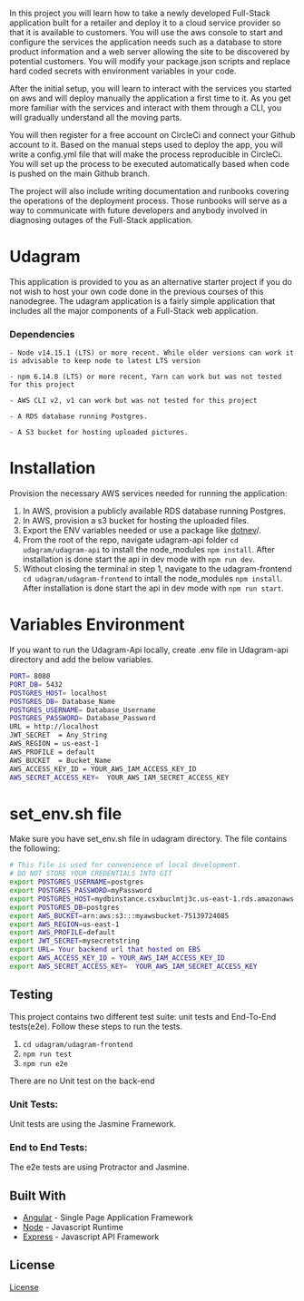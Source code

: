 
In this project you will learn how to take a newly developed Full-Stack application built for a retailer and deploy it to a cloud service provider so that it is available to customers. You will use the aws console to start and configure the services the application needs such as a database to store product information and a web server allowing the site to be discovered by potential customers. You will modify your package.json scripts and replace hard coded secrets with environment variables in your code.

After the initial setup, you will learn to interact with the services you started on aws and will deploy manually the application a first time to it. As you get more familiar with the services and interact with them through a CLI, you will gradually understand all the moving parts.

You will then register for a free account on CircleCi and connect your Github account to it. Based on the manual steps used to deploy the app, you will write a config.yml file that will make the process reproducible in CircleCi. You will set up the process to be executed automatically based when code is pushed on the main Github branch.

The project will also include writing documentation and runbooks covering the operations of the deployment process. Those runbooks will serve as a way to communicate with future developers and anybody involved in diagnosing outages of the Full-Stack application.

# Udagram

This application is provided to you as an alternative starter project if you do not wish to host your own code done in the previous courses of this nanodegree. The udagram application is a fairly simple application that includes all the major components of a Full-Stack web application.



### Dependencies

```
- Node v14.15.1 (LTS) or more recent. While older versions can work it is advisable to keep node to latest LTS version

- npm 6.14.8 (LTS) or more recent, Yarn can work but was not tested for this project

- AWS CLI v2, v1 can work but was not tested for this project

- A RDS database running Postgres.

- A S3 bucket for hosting uploaded pictures.

```

# Installation

Provision the necessary AWS services needed for running the application:

1. In AWS, provision a publicly available RDS database running Postgres. <Place holder for link to classroom article>
1. In AWS, provision a s3 bucket for hosting the uploaded files. <Place holder for tlink to classroom article>
1. Export the ENV variables needed or use a package like [dotnev](https://www.npmjs.com/package/dotenv)/.
1. From the root of the repo, navigate udagram-api folder `cd udagram/udagram-api` to install the node_modules `npm install`. After installation is done start the api in dev mode with `npm run dev`.
1. Without closing the terminal in step 1, navigate to the udagram-frontend `cd udagram/udagram-frontend` to intall the node_modules `npm install`. After installation is done start the api in dev mode with `npm run start`.

# Variables Environment 

If you want to run the Udagram-Api locally, create .env file in Udagram-api directory and add the below variables.

```bash
PORT= 8080
PORT_DB= 5432
POSTGRES_HOST= localhost
POSTGRES_DB= Database_Name
POSTGRES_USERNAME= Database_Username
POSTGRES_PASSWORD= Database_Password
URL = http://localhost
JWT_SECRET  = Any_String
AWS_REGION = us-east-1
AWS_PROFILE = default
AWS_BUCKET  = Bucket_Name
AWS_ACCESS_KEY_ID = YOUR_AWS_IAM_ACCESS_KEY_ID
AWS_SECRET_ACCESS_KEY=  YOUR_AWS_IAM_SECRET_ACCESS_KEY
```
  
# set_env.sh file
Make sure you have set_env.sh file in udagram directory.
The file contains the following:

```bash
# This file is used for convenience of local development.
# DO NOT STORE YOUR CREDENTIALS INTO GIT
export POSTGRES_USERNAME=postgres
export POSTGRES_PASSWORD=myPassword
export POSTGRES_HOST=mydbinstance.csxbuclmtj3c.us-east-1.rds.amazonaws.com
export POSTGRES_DB=postgres
export AWS_BUCKET=arn:aws:s3:::myawsbucket-75139724085
export AWS_REGION=us-east-1
export AWS_PROFILE=default
export JWT_SECRET=mysecretstring
export URL= Your backend url that hosted on EBS
export AWS_ACCESS_KEY_ID = YOUR_AWS_IAM_ACCESS_KEY_ID
export AWS_SECRET_ACCESS_KEY=  YOUR_AWS_IAM_SECRET_ACCESS_KEY
```

## Testing

This project contains two different test suite: unit tests and End-To-End tests(e2e). Follow these steps to run the tests.

1. `cd udagram/udagram-frontend`
1. `npm run test`
1. `npm run e2e`

There are no Unit test on the back-end

### Unit Tests:

Unit tests are using the Jasmine Framework.

### End to End Tests:

The e2e tests are using Protractor and Jasmine.

## Built With

- [Angular](https://angular.io/) - Single Page Application Framework
- [Node](https://nodejs.org) - Javascript Runtime
- [Express](https://expressjs.com/) - Javascript API Framework

## License

[License](LICENSE.txt)
